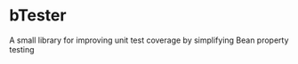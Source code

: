 bTester
=======

A small library for improving unit test coverage by simplifying Bean property testing